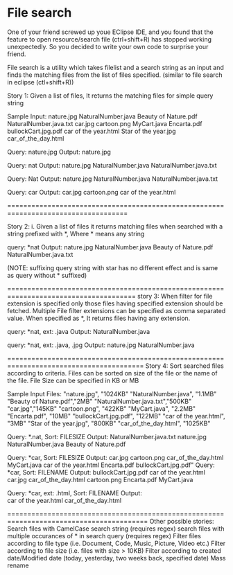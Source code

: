 File search
===========
One of your friend screwed up youe EClipse IDE, 
and you found that the feature to open resource/search file (ctrl+shift+R) has stopped working unexpectedly.
So you decided to write your own code to surprise your friend.

File search is a utility which takes filelist and a search string as an input and finds the matching files from the list 
of files specified. 
(similar to file search in eclipse (ctl+shift+R))

Story 1:
Given a list of files, It returns the matching files for simple query string

Sample Input: 
	nature.jpg
	NaturalNumber.java
	Beauty of Nature.pdf
	NaturalNumber.java.txt
	car.jpg
	cartoon.png
	MyCart.java
	Encarta.pdf
	bullockCart.jpg.pdf
	car of the year.html
	Star of the year.jpg
	car_of_the_day.html
	
Query: nature.jpg
Output: nature.jpg

Query: nat
Output: 
	nature.jpg
	NaturalNumber.java
	NaturalNumber.java.txt
	
Query: Nat
Output: 
	nature.jpg
	NaturalNumber.java
	NaturalNumber.java.txt
	
Query: car
Output: 
	car.jpg
	cartoon.png
	car of the year.html

====================================================================================

Story 2: 
i. Given a list of files it returns matching files when searched with a string prefixed with *,
 Where * means any string

query: *nat
Output: nature.jpg
	NaturalNumber.java
	Beauty of Nature.pdf	
	NaturalNumber.java.txt

(NOTE: suffixing query string with star has no different effect and is same as query without * suffixed)

======================================================================================
story 3: 
When filter for file extension is specified only those files having specified extension should be fetched. Multiple File filter extensions can 
be specified as comma separated value.
When specified as *, It returns files having any extension.

query: *nat, ext: .java
Output: 
	NaturalNumber.java

query: *nat, ext: .java, .jpg
Output: 
	nature.jpg
	NaturalNumber.java

========================================================================================
Story 4: Sort searched files according to criteria.
Files can be sorted on size of the file or the name of the file. File Size can be specified in KB or MB

Sample Input Files:
			"nature.jpg", "1024KB"
			"NaturalNumber.java", "1.1MB"
			"Beauty of Nature.pdf","2MB"
			"NaturalNumber.java.txt","500KB"
			"car.jpg","145KB"
			"cartoon.png", "422KB"
			"MyCart.java", "2.2MB"
			"Encarta.pdf", "10MB"
			"bullockCart.jpg.pdf", "122MB"
			"car of the year.html", "3MB"
			"Star of the year.jpg", "800KB"
			"car_of_the_day.html", "1025KB"

Query: *.nat, Sort: FILESIZE
Output:
	NaturalNumber.java.txt
	nature.jpg
	NaturalNumber.java
	Beauty of Nature.pdf
				
Query: *car, Sort: FILESIZE
Output: 
				car.jpg
				cartoon.png
				car_of_the_day.html
				MyCart.java
				car of the year.html
				Encarta.pdf
				bullockCart.jpg.pdf"
Query: *car, Sort: FILENAME
Output:				bullockCart.jpg.pdf
				car of the year.html
				car.jpg
				car_of_the_day.html
				cartoon.png
				Encarta.pdf
				MyCart.java

Query: *car, ext: .html,  Sort: FILENAME
Output:				
				car of the year.html
				car_of_the_day.html
				

=========================================================================================
Other possible stories:
Search files with CamelCase search string (requires regex)
search files with multiple occurances of * in search query (requires regex)
Filter files according to file type (i.e. Document, Code, Music, Picture, Video etc.)
Filter according to file size (i.e. files with size > 10KB)
Filter according to created date/Modified date (today, yesterday, two weeks back, specified date)
Mass rename 
